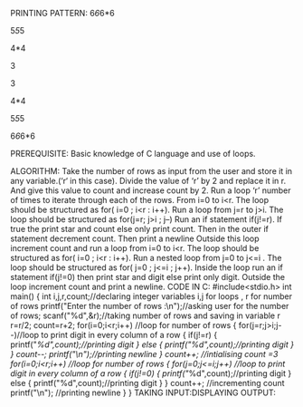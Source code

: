 PRINTING PATTERN:
6*6*6*6

5*5*5

4*4

3

3

4*4

5*5*5

6*6*6*6

PREREQUISITE:
Basic knowledge of C language and use of loops.

ALGORITHM:
Take the number of rows as input from the user and store it in any variable.(‘r‘ in this case).
Divide the value of ‘r’  by 2 and replace it in r. And give this value to count and increase count by 2.
Run a loop ‘r’ number of times to iterate through each of the rows. From i=0 to i<r. The loop should be structured as for( i=0 ; i<r : i++).
Run a loop from j=r to j>i. The loop should be structured as for(j=r; j>i ; j–)
Run an if statement if(j!=r). If true the print star and count else only print count.
Then in the outer if statement decrement count. Then print a newline
Outside this loop increment count and run a loop from i=0 to i<r. The loop should be structured as for( i=0 ; i<r : i++).
Run a nested loop from j=0 to j<=i . The loop should be structured as  for( j=0 ; j<=i ; j++). Inside the loop run an if statement if(j!=0) then print star and digit else print only digit.
Outside the loop increment  count and print a newline.
CODE IN C:
#include<stdio.h>
int main()
{
int i,j,r,count;//declaring integer variables i,j for loops , r for number of rows
printf("Enter the number of rows :\n");//asking user for the number of rows;
scanf("%d",&r);//taking number of rows and saving in variable r
r=r/2;
count=r+2;
for(i=0;i<r;i++) //loop for number of rows
  {
    for(j=r;j>i;j--)//loop to print digit in every column of a row
      {
        if(j!=r)
          {
            printf("*%d",count);//printing digit
          }
        else
          {
            printf("%d",count);//printing digit
          }
      }
    count--;
    printf("\n");//printing newline
  }
count++; //intialising count =3
for(i=0;i<r;i++) //loop for number of rows
  {
    for(j=0;j<=i;j++) //loop to print digit in every column of a row
      {
        if(j!=0)
          {
            printf("*%d",count);//printing digit
          }
        else
          {
            printf("%d",count);//printing digit
          }
      }
    count++; //incrementing count
    printf("\n"); //printing newline
  }
}
TAKING INPUT:DISPLAYING OUTPUT:
